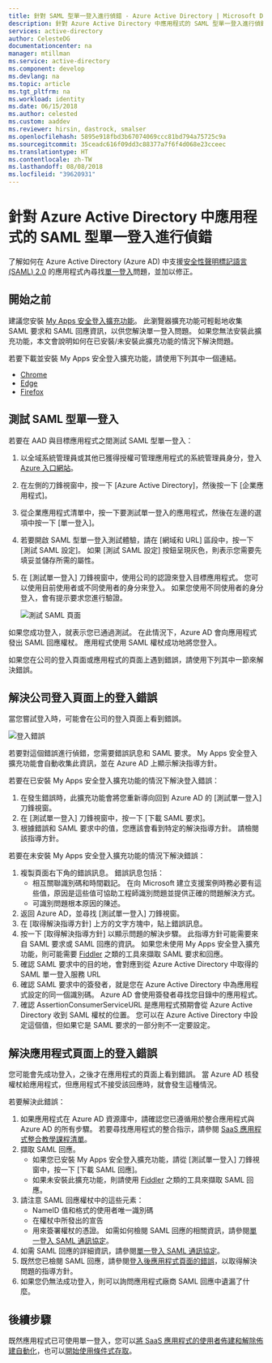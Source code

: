 ```yaml
---
title: 針對 SAML 型單一登入進行偵錯 - Azure Active Directory | Microsoft Docs
description: 針對 Azure Active Directory 中應用程式的 SAML 型單一登入進行偵錯。
services: active-directory
author: CelesteDG
documentationcenter: na
manager: mtillman
ms.service: active-directory
ms.component: develop
ms.devlang: na
ms.topic: article
ms.tgt_pltfrm: na
ms.workload: identity
ms.date: 06/15/2018
ms.author: celested
ms.custom: aaddev
ms.reviewer: hirsin, dastrock, smalser
ms.openlocfilehash: 5895e918fbd3b67074069ccc81bd794a75725c9a
ms.sourcegitcommit: 35ceadc616f09dd3c88377a7f6f4d068e23cceec
ms.translationtype: HT
ms.contentlocale: zh-TW
ms.lasthandoff: 08/08/2018
ms.locfileid: "39620931"
---
```

# <a name="debug-saml-based-single-sign-on-to-applications-in-azure-active-directory"></a>針對 Azure Active Directory 中應用程式的 SAML 型單一登入進行偵錯

了解如何在 Azure Active Directory (Azure AD) 中支援[安全性聲明標記語言 (SAML) 2.0](https://en.wikipedia.org/wiki/Security_Assertion_Markup_Language) 的應用程式內尋找[單一登入](../manage-apps/what-is-single-sign-on.md)問題，並加以修正。 

## <a name="before-you-begin"></a>開始之前
建議您安裝 [My Apps 安全登入擴充功能](../user-help/active-directory-saas-access-panel-user-help.md#i-am-having-trouble-installing-the-my-apps-secure-sign-in-extension)。 此瀏覽器擴充功能可輕鬆地收集 SAML 要求和 SAML 回應資訊，以供您解決單一登入問題。 如果您無法安裝此擴充功能，本文會說明如何在已安裝/未安裝此擴充功能的情況下解決問題。

若要下載並安裝 My Apps 安全登入擴充功能，請使用下列其中一個連結。

- [Chrome](https://go.microsoft.com/fwlink/?linkid=866367)
- [Edge](https://go.microsoft.com/fwlink/?linkid=845176)
- [Firefox](https://go.microsoft.com/fwlink/?linkid=866366)


## <a name="test-saml-based-single-sign-on"></a>測試 SAML 型單一登入

若要在 AAD 與目標應用程式之間測試 SAML 型單一登入：

1.  以全域系統管理員或其他已獲得授權可管理應用程式的系統管理員身分，登入 [Azure 入口網站](https://portal.azure.com)。
2.  在左側的刀鋒視窗中，按一下 [Azure Active Directory]，然後按一下 [企業應用程式]。 
3.  從企業應用程式清單中，按一下要測試單一登入的應用程式，然後在左邊的選項中按一下 [單一登入]。
4.  若要開啟 SAML 型單一登入測試體驗，請在 [網域和 URL] 區段中，按一下 [測試 SAML 設定]。 如果 [測試 SAML 設定] 按鈕呈現灰色，則表示您需要先填妥並儲存所需的屬性。
5.  在 [測試單一登入] 刀鋒視窗中，使用公司的認證來登入目標應用程式。 您可以使用目前使用者或不同使用者的身分來登入。 如果您使用不同使用者的身分登入，會有提示要求您進行驗證。

    ![測試 SAML 頁面](./media/howto-v1-debug-saml-sso-issues/testing.png)


如果您成功登入，就表示您已通過測試。 在此情況下，Azure AD 會向應用程式發出 SAML 回應權杖。 應用程式使用 SAML 權杖成功地將您登入。

如果您在公司的登入頁面或應用程式的頁面上遇到錯誤，請使用下列其中一節來解決錯誤。


## <a name="resolve-a-sign-in-error-on-your-company-sign-in-page"></a>解決公司登入頁面上的登入錯誤

當您嘗試登入時，可能會在公司的登入頁面上看到錯誤。 

![登入錯誤](./media/howto-v1-debug-saml-sso-issues/error.png)

若要對這個錯誤進行偵錯，您需要錯誤訊息和 SAML 要求。 My Apps 安全登入擴充功能會自動收集此資訊，並在 Azure AD 上顯示解決指導方針。 

若要在已安裝 My Apps 安全登入擴充功能的情況下解決登入錯誤：

1.  在發生錯誤時，此擴充功能會將您重新導向回到 Azure AD 的 [測試單一登入] 刀鋒視窗。 
2.  在 [測試單一登入] 刀鋒視窗中，按一下 [下載 SAML 要求]。 
3.  根據錯誤和 SAML 要求中的值，您應該會看到特定的解決指導方針。 請檢閱該指導方針。

若要在未安裝 My Apps 安全登入擴充功能的情況下解決錯誤：

1. 複製頁面右下角的錯誤訊息。 錯誤訊息包括：
    - 相互關聯識別碼和時間戳記。 在向 Microsoft 建立支援案例時務必要有這些值，原因是這些值可協助工程師識別問題並提供正確的問題解決方式。
    - 可識別問題根本原因的陳述。
2.  返回 Azure AD，並尋找 [測試單一登入] 刀鋒視窗。
3.  在 [取得解決指導方針] 上方的文字方塊中，貼上錯誤訊息。
3.  按一下 [取得解決指導方針] 以顯示問題的解決步驟。 此指導方針可能需要來自 SAML 要求或 SAML 回應的資訊。 如果您未使用 My Apps 安全登入擴充功能，則可能需要 [Fiddler](http://www.telerik.com/fiddler) 之類的工具來擷取 SAML 要求和回應。
4.  確認 SAML 要求中的目的地，會對應到從 Azure Active Directory 中取得的 SAML 單一登入服務 URL
5.  確認 SAML 要求中的簽發者，就是您在 Azure Active Directory 中為應用程式設定的同一個識別碼。 Azure AD 會使用簽發者尋找您目錄中的應用程式。
6.  確認 AssertionConsumerServiceURL 是應用程式預期會從 Azure Active Directory 收到 SAML 權杖的位置。 您可以在 Azure Active Directory 中設定這個值，但如果它是 SAML 要求的一部分則不一定要設定。


## <a name="resolve-a-sign-in-error-on-the-application-page"></a>解決應用程式頁面上的登入錯誤

您可能會先成功登入，之後才在應用程式的頁面上看到錯誤。 當 Azure AD 核發權杖給應用程式，但應用程式不接受該回應時，就會發生這種情況。   

若要解決此錯誤：

1. 如果應用程式在 Azure AD 資源庫中，請確認您已遵循用於整合應用程式與 Azure AD 的所有步驟。 若要尋找應用程式的整合指示，請參閱 [SaaS 應用程式整合教學課程清單](../saas-apps/tutorial-list.md)。
2. 擷取 SAML 回應。
    - 如果您已安裝 My Apps 安全登入擴充功能，請從 [測試單一登入] 刀鋒視窗中，按一下 [下載 SAML 回應]。
    - 如果未安裝此擴充功能，則請使用 [Fiddler](http://www.telerik.com/fiddler) 之類的工具來擷取 SAML 回應。 
3. 請注意 SAML 回應權杖中的這些元素：
    - NameID 值和格式的使用者唯一識別碼
    - 在權杖中所發出的宣告
    - 用來簽署權杖的憑證。 如需如何檢閱 SAML 回應的相關資訊，請參閱[單一登入 SAML 通訊協定](single-sign-on-saml-protocol.md)。
4. 如需 SAML 回應的詳細資訊，請參閱[單一登入 SAML 通訊協定](single-sign-on-saml-protocol.md)。
5. 既然您已檢閱 SAML 回應，請參閱[登入後應用程式頁面的錯誤](../application-sign-in-problem-application-error.md)，以取得解決問題的指導方針。 
6. 如果您仍無法成功登入，則可以詢問應用程式廠商 SAML 回應中遺漏了什麼。


## <a name="next-steps"></a>後續步驟
既然應用程式已可使用單一登入，您可以[將 SaaS 應用程式的使用者佈建和解除佈建自動化](../active-directory-saas-app-provisioning.md)，也可以[開始使用條件式存取](../conditional-access/app-based-conditional-access.md)。


